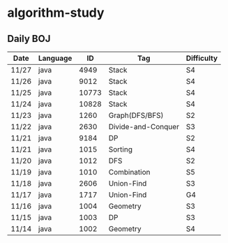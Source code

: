 # algorithm-study

## Daily BOJ
| Date | Language | ID | Tag | Difficulty |
|------|---|---|---|---|
| 11/27 | java | 4949 | Stack | S4 |
| 11/26 | java | 9012 | Stack | S4 |
| 11/25 | java | 10773 | Stack | S4 |
| 11/24 | java | 10828 | Stack | S4 |
| 11/23 | java | 1260 | Graph(DFS/BFS) | S2 |
| 11/22 | java | 2630 | Divide-and-Conquer | S3 |
| 11/21 | java | 9184 | DP | S2 |
| 11/21 | java | 1015 | Sorting | S4 |
| 11/20 | java | 1012 | DFS | S2 |
| 11/19 | java | 1010 | Combination | S5 |
| 11/18 | java | 2606 | Union-Find | S3 |
| 11/17 | java | 1717 | Union-Find | G4 |
| 11/16 | java | 1004 | Geometry | S3 |
| 11/15 | java | 1003 | DP | S3 |
| 11/14 | java | 1002 | Geometry | S4 |